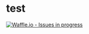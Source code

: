 # test
[![Waffle.io - Issues in progress](https://badge.waffle.io/LoserAim/test.png?label=in%20progress&title=In%20Progress)](http://waffle.io/LoserAim/test)
